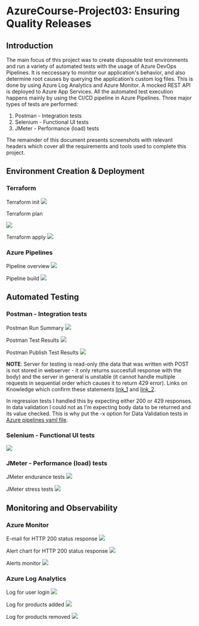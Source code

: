 # AzureCourse-Project03: Ensuring Quality Releases

## Introduction

The main focus of this project was to create disposable test environments and run a variety of automated tests with the usage of Azure DevOps Pipelines. It is neccessary to monitor our application's behavior, and also determine root causes by querying the application’s custom log files. This is done by using Azure Log Analytics and Azure Monitor.
A mocked REST API is deployed to Azure App Services. All the automated test execution happens mainly by using the CI/CD pipeline in Azure Pipelines.
Three major types of tests are performed:

1. Postman - Integration tests
2. Selenium - Functional UI tests
3. JMeter - Performance (load) tests

The remainder of this document presents screenshots with relevant headers which cover all the requirements and tools used to complete this project.
## Environment Creation & Deployment

### Terraform

Terraform init
![](https://github.com/Marko-Buda/AzureCourse-Project03/blob/master/screenshots/terraform_init.JPG)


Terraform plan

![](https://github.com/Marko-Buda/AzureCourse-Project03/blob/master/screenshots/terraform_plan.JPG)


Terraform apply
![](https://github.com/Marko-Buda/AzureCourse-Project03/blob/master/screenshots/terraform_apply.JPG)

### Azure Pipelines

Pipeline overview
![](https://github.com/Marko-Buda/AzureCourse-Project03/blob/master/screenshots/pipeline_summary.JPG)

Pipeline build
![](https://github.com/Marko-Buda/AzureCourse-Project03/blob/master/screenshots/pipeline_build.JPG)


## Automated Testing

### Postman - Integration tests

Postman Run Summary
![](https://github.com/Marko-Buda/AzureCourse-Project03/blob/master/screenshots/postman_tests_run_summary.JPG)

Postman Test Results
![](https://github.com/Marko-Buda/AzureCourse-Project03/blob/master/screenshots/postman_tests_results.JPG)

Postman Publish Test Results
![](https://github.com/Marko-Buda/AzureCourse-Project03/blob/master/screenshots/postman_publish_tests.JPG)

**NOTE**: Server for testing is read-only (the data that was written with POST is not stored in webserver - it only returns succesfull response with the body) and the server in general is unstable (it cannot handle multiple requests in sequential order which causes it to return 429 error).
Links on Knowledge which confirm these statements [link_1](https://knowledge.udacity.com/questions/398515) and [link_2](https://knowledge.udacity.com/questions/636454).

In regression tests I handled this by expecting either 200 or 429 responses. In data validation I could not as I'm expecting body data to be returned and its value checked. This is why put the -x option for Data Validation tests in [Azure pipelines yaml file](https://github.com/Marko-Buda/AzureCourse-Project03/blob/master/azure-pipelines.yaml#L78).

### Selenium - Functional UI tests

![](https://github.com/Marko-Buda/AzureCourse-Project03/blob/master/screenshots/selenium_ui_tests.JPG)

### JMeter - Performance (load) tests

JMeter endurance tests
![](https://github.com/Marko-Buda/AzureCourse-Project03/blob/master/screenshots/jmeter_endurance_tests.JPG)

JMeter stress tests
![](https://github.com/Marko-Buda/AzureCourse-Project03/blob/master/screenshots/jmeter_stress_tests.JPG)

## Monitoring and Observability

### Azure Monitor

E-mail for HTTP 200 status response
![](https://github.com/Marko-Buda/AzureCourse-Project03/blob/master/screenshots/email_alert.JPG)

Alert chart for HTTP 200 status response
![](https://github.com/Marko-Buda/AzureCourse-Project03/blob/master/screenshots/monitor_alert_chart.JPG)

Alerts monitor
![](https://github.com/Marko-Buda/AzureCourse-Project03/blob/master/screenshots/monitor_alert.JPG)

### Azure Log Analytics

Log for user login
![](https://github.com/Marko-Buda/AzureCourse-Project03/blob/master/screenshots/log_analytics_user_login.JPG)

Log for products added
![](https://github.com/Marko-Buda/AzureCourse-Project03/blob/master/screenshots/log_analytics_products_added.JPG)

Log for products removed
![](https://github.com/Marko-Buda/AzureCourse-Project03/blob/master/screenshots/log_analytics_products_removed.JPG)
